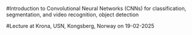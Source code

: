 #Introduction to Convolutional Neural Networks (CNNs) for classification,  segmentation, and video recognition, object detection

#Lecture at Krona, USN, Kongsberg, Norway on 19-02-2025
